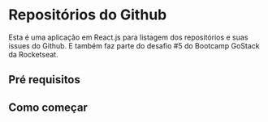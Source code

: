 # Repositórios do Github

Esta é uma aplicação em React.js para listagem dos repositórios e suas issues do Github. E também faz parte do desafio #5 do Bootcamp GoStack da Rocketseat.

## Pré requisitos

## Como começar

